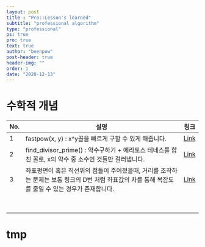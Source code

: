 ```yaml
---
layout: post
title : "Pro::Lesson's learned"
subtitle: "professional algorithm"
type: "professional"
ps: true
pro: true                                       
text: true
author: "beenpow"
post-header: true
header-img: ""
order: 1
date: "2020-12-13"
---
```



# 수학적 개념

| No.  |  설명  | 링크|
|---|---|---|
|1  | fastpow(x, y) : x^y꼴을 빠르게 구할 수 있게 해줍니다.  |[Link](https://beenpow.github.io/cofo/%EC%BD%94%EB%93%9C%ED%8F%AC%EC%8A%A4/2020/09/14/cofo-1228C/)|
|2  | find_divisor_prime() : 약수구하기 + 에라토스 테네스를 합친 꼴로, x의 약수 중 소수인 것들만 걸러냅니다. |[Link](https://beenpow.github.io/cofo/%EC%BD%94%EB%93%9C%ED%8F%AC%EC%8A%A4/2020/09/14/cofo-1228C/)|
|3  | 좌표평면이 혹은 직선위의 점들이 주어졌을때, 거리를 조작하는 문제는 보통 링크의 D번 처럼 좌표값의 차를 통해 복잡도를 줄일 수 있는 경우가 존재합니다.  |[Link](https://beenpow.github.io/cofo/%EC%BD%94%EB%93%9C%ED%8F%AC%EC%8A%A4/2020/09/15/cofo-edu-round-95/)   |
|   |   |   |
|   |   |   |
|   |   |   |
|   |   |   |
|   |   |   |
|   |   |   |
|   |   |   |
|   |   |   |


# tmp
